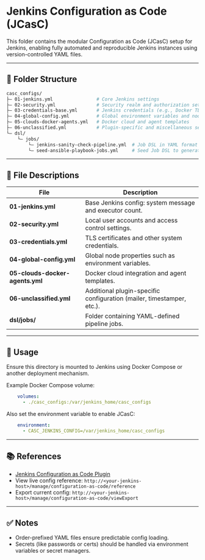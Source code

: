 # Jenkins Configuration as Code (JCasC)

This folder contains the modular Configuration as Code (JCasC) setup for Jenkins, enabling fully automated and
reproducible Jenkins instances using version-controlled YAML files.

---

## 📁 Folder Structure

```bash
casc_configs/
├— 01-jenkins.yml                # Core Jenkins settings
├— 02-security.yml               # Security realm and authorization settings
├— 03-credentials-base.yml       # Jenkins credentials (e.g., Docker TLS certs)
├— 04-global-config.yml          # Global environment variables and node properties
├— 05-clouds-docker-agents.yml   # Docker cloud and agent templates
├— 06-unclassified.yml           # Plugin-specific and miscellaneous settings
└— dsl/
    └— jobs/
        └— jenkins-sanity-check-pipeline.yml  # Job DSL in YAML format
        └— seed-ansible-playbook-jobs.yml     # Seed Job DSL to generate pipeline for Ansible Playbooks
```

---

## 🧹 File Descriptions

| File                            | Description                                                           |
|---------------------------------|-----------------------------------------------------------------------|
| **01-jenkins.yml**              | Base Jenkins config: system message and executor count.               |
| **02-security.yml**             | Local user accounts and access control settings.                      |
| **03-credentials.yml**          | TLS certificates and other system credentials.                        |
| **04-global-config.yml**        | Global node properties such as environment variables.                 |
| **05-clouds-docker-agents.yml** | Docker cloud integration and agent templates.                         |
| **06-unclassified.yml**         | Additional plugin-specific configuration (mailer, timestamper, etc.). |
| **dsl/jobs/**                   | Folder containing YAML-defined pipeline jobs.                         |

---

## 📌 Usage

Ensure this directory is mounted to Jenkins using Docker Compose or another deployment mechanism.

Example Docker Compose volume:

```yaml
    volumes:
      - ./casc_configs:/var/jenkins_home/casc_configs
```

Also set the environment variable to enable JCasC:

```yaml
    environment:
      - CASC_JENKINS_CONFIG=/var/jenkins_home/casc_configs
```

---

## 📚 References

- [Jenkins Configuration as Code Plugin](https://github.com/jenkinsci/configuration-as-code-plugin)
- View live config reference: `http://<your-jenkins-host>/manage/configuration-as-code/reference`
- Export current config: `http://<your-jenkins-host>/manage/configuration-as-code/viewExport`

---

## ✅ Notes

- Order-prefixed YAML files ensure predictable config loading.
- Secrets (like passwords or certs) should be handled via environment variables or secret managers.

